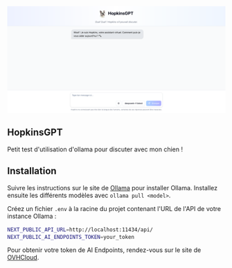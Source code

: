![Illustration](.github/illustration.png)

## HopkinsGPT

Petit test d'utilisation d'ollama pour discuter avec mon chien !

## Installation

Suivre les instructions sur le site de [Ollama](https://ollama.com/) pour installer Ollama.
Installez ensuite les différents modèles avec `ollama pull <model>`.

Créez un fichier `.env` à la racine du projet contenant l'URL de l'API de votre instance Ollama :

```bash
NEXT_PUBLIC_API_URL=http://localhost:11434/api/
NEXT_PUBLIC_AI_ENDPOINTS_TOKEN=your_token
```

Pour obtenir votre token de AI Endpoints, rendez-vous sur le site de [OVHCloud](https://endpoints.ai.cloud.ovh.net/).
